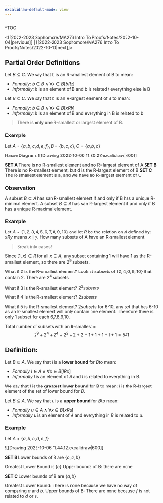 ```yaml
---
excalidraw-default-mode: view
---
```



```toc

```

^TOC

<[[2022-2023 Sophomore/MA276 Intro To Proofs/Notes/2022-10-04|previous]] | [[2022-2023 Sophomore/MA276 Intro To Proofs/Notes/2022-10-10|next]]>

## Partial Order Definitions

Let $B\subseteq C$. We say that b is an R-smallest element of B to mean:
- *Formally:* $b\in B \land \forall x \in B[bRx]$
- *Informally:* b is an element of B and b is related t everything else in B


Let $B\subseteq C$. We say that b is an R-largest element of B to mean:
- *Formally:* $b\in B \land \forall x \in B[xRb]$
- *Informally:* b is an element of B and everything in B is related to b

> There is **only one** R-smallest or largest element of B.


### Example

Let $A = \{a,b,c,d,e,f\}, B=\{b,c,d\}, C = \{a,b,c\}$

Hasse Diagram:
![[Drawing 2022-10-06 11.20.27.excalidraw|400]]

**SET A** There is no R-smallest element and no R=largest element of A
**SET B** There is no R-smallest element, but d is the R-largest element of B
**SET C** The R-smallest element is a, and we have no R-largest element of C

### Observation:
A subset $B\subseteq A$ has san R-smallest element if and only if B has a unique R-minimal element. A subset $B\subseteq A$ has san R-largest element if and only if B has a unique R-maximal element.


### Example
Let $A= \{1,2,3,4,5,6,7,8,9,10\}$ and let $R$ be the relation on $A$ defined by: $xRy$ means $x\mid y$. How many subsets of A have an R-smallest element.

> Break into cases!

Since $(1,x)\in R$ for all $x\in A$, any subset containing 1 will have 1 as the R-smallest element, so there are $2^9$ subsets.

What if 2 is the R-smallest element? Look at subsets of $\{2,4,6,8,10\}$ that contain 2.
There are $2^4$ subsets

What if 3 is the R-smallest element? $2^2 subsets$

What if 4 is the R-smallest element? $2 subsets$

What if 5 is the R-smallest element? $2 subsets$
for 6-10, any set that has 6-10 as an R-smallest element will only contain one element.
Therefore there is only 1 subset for each 6,7,8,9,10.

Total number of subsets with an R-smallest = 
$$2^9 + 2^4 + 2^4 + 2^2 + 2 + 2 + 1 + 1 + 1 + 1 +1 = 541$$

## Definition:

Let $B\subseteq A$. We say that $l$ is a **lower bound** for $B$to mean:
- *Formally* $l \in A \land \forall x \in B[lRx]$
- *Informally* $l$ is an element of $A$ and $l$ is related to everything in B.

We say that $l$ is the **greatest lower bound** for B to mean: $l$ is the R-largest element of the set of lower bound for $B$.

Let $B\subseteq A$. We say that $u$ is a **upper bound** for $B$to mean:
- *Formally* $u \in A \land \forall x \in B[xRu]$
- *Informally* $u$ is an element of $A$ and everything in $B$ is related to $u$.

### Example
Let $A=\{a,b,c,d,e,f\}$

![[Drawing 2022-10-06 11.44.12.excalidraw|600]]

**SET B** 
Lower bounds of B are $\{c,a,b\}$

Greatest Lower Bound is $\{c\}$
Upper bounds of B: there are none

**SET C** 
Lower bounds of B are $\{a,b\}$

Greatest Lower Bound: There is none because we have no way of comparing $a$ and $b$.
Upper bounds of B: There are none because $f$ is not related to $d$ or $e$.



